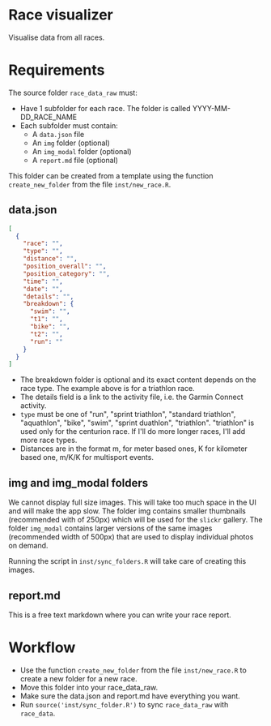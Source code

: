 # Race visualizer

Visualise data from all races.

# Requirements

The source folder `race_data_raw` must:

* Have 1 subfolder for each race. The folder is called YYYY-MM-DD_RACE_NAME
* Each subfolder must contain:
  * A `data.json` file
  * An `img` folder (optional)
  * An `img_modal` folder (optional)
  * A `report.md` file (optional)
  
This folder can be created from a template using the function `create_new_folder` from the file `inst/new_race.R`.

## data.json

```json
[
  {
    "race": "",
    "type": "",
    "distance": "",
    "position_overall": "",
    "position_category": "",
    "time": "",
    "date": "",
    "details": "",
    "breakdown": {
      "swim": "",
      "t1": "",
      "bike": "",
      "t2": "",
      "run": ""
    }
  }
]
```

* The breakdown folder is optional and its exact content depends on the race type. The example above is for a triathlon race.
* The details field is a link to the activity file, i.e. the Garmin Connect activity.
* `type` must be one of "run", "sprint triathlon", "standard triathlon", "aquathlon", "bike", "swim", "sprint duathlon", "triathlon". "triathlon" is used only for the centurion race. If I'll do more longer races, I'll add more race types.
* Distances are in the format <X>m, for meter based ones, <X>K for kilometer based one, <X>m/<X>K/<X>K for multisport events.

## img and img_modal folders
We cannot display full size images. This will take too much space in the UI and will make the app slow. The folder img contains smaller thumbnails (recommended with of 250px) which will be used for the `slickr` gallery. The folder `img_modal` contains larger versions of the same images (recommended width of 500px) that are used to display individual photos on demand.

Running the script in `inst/sync_folders.R` will take care of creating this images.

## report.md

This is a free text markdown where you can write your race report.

# Workflow

* Use the function `create_new_folder` from the file `inst/new_race.R` to create a new folder for a new race.
* Move this folder into your race_data_raw.
* Make sure the data.json and report.md have everything you want.
* Run `source('inst/sync_folder.R')` to sync `race_data_raw` with `race_data`.


